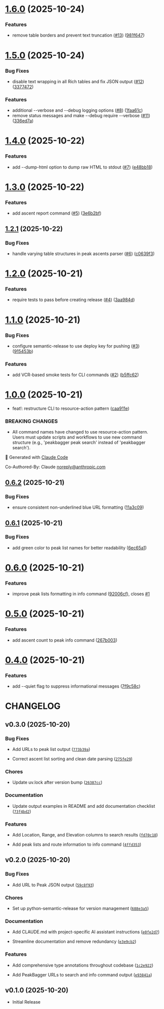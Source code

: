 # [1.6.0](https://github.com/dreamiurg/peakbagger-cli/compare/v1.5.0...v1.6.0) (2025-10-24)


### Features

* remove table borders and prevent text truncation ([#13](https://github.com/dreamiurg/peakbagger-cli/issues/13)) ([981f647](https://github.com/dreamiurg/peakbagger-cli/commit/981f64765a27b1c752c0fbc961d398b993b72d93))

# [1.5.0](https://github.com/dreamiurg/peakbagger-cli/compare/v1.4.0...v1.5.0) (2025-10-24)


### Bug Fixes

* disable text wrapping in all Rich tables and fix JSON output ([#12](https://github.com/dreamiurg/peakbagger-cli/issues/12)) ([3377472](https://github.com/dreamiurg/peakbagger-cli/commit/33774724b423e7293c62de9362598112667b1396))


### Features

* additional --verbose and --debug logging options ([#8](https://github.com/dreamiurg/peakbagger-cli/issues/8)) ([1faa61c](https://github.com/dreamiurg/peakbagger-cli/commit/1faa61c823783fe32c9a44efece5fe2e69a3cc86))
* remove status messages and make --debug require --verbose ([#11](https://github.com/dreamiurg/peakbagger-cli/issues/11)) ([336ed7a](https://github.com/dreamiurg/peakbagger-cli/commit/336ed7acbab07bf72537851d806fdb17bef01824))

# [1.4.0](https://github.com/dreamiurg/peakbagger-cli/compare/v1.3.0...v1.4.0) (2025-10-22)


### Features

* add --dump-html option to dump raw HTML to stdout ([#7](https://github.com/dreamiurg/peakbagger-cli/issues/7)) ([e48bb18](https://github.com/dreamiurg/peakbagger-cli/commit/e48bb181713e835580350041f950ff8aee1679c1))

# [1.3.0](https://github.com/dreamiurg/peakbagger-cli/compare/v1.2.1...v1.3.0) (2025-10-22)

### Features

* add ascent report command ([#5](https://github.com/dreamiurg/peakbagger-cli/issues/5)) ([3e6b2bf](https://github.com/dreamiurg/peakbagger-cli/commit/3e6b2bf29d3f8464b9390e699689b5c219282e3c))

## [1.2.1](https://github.com/dreamiurg/peakbagger-cli/compare/v1.2.0...v1.2.1) (2025-10-22)

### Bug Fixes

* handle varying table structures in peak ascents parser ([#6](https://github.com/dreamiurg/peakbagger-cli/issues/6)) ([c0639f3](https://github.com/dreamiurg/peakbagger-cli/commit/c0639f337617fec9644d9ac14008b84384c0e75e))

# [1.2.0](https://github.com/dreamiurg/peakbagger-cli/compare/v1.1.0...v1.2.0) (2025-10-21)

### Features

* require tests to pass before creating release ([#4](https://github.com/dreamiurg/peakbagger-cli/issues/4)) ([3aa984d](https://github.com/dreamiurg/peakbagger-cli/commit/3aa984df1aa53c5dd9c76fd7ce8f304d53513ddd))

# [1.1.0](https://github.com/dreamiurg/peakbagger-cli/compare/v1.0.0...v1.1.0) (2025-10-21)

### Bug Fixes

* configure semantic-release to use deploy key for pushing ([#3](https://github.com/dreamiurg/peakbagger-cli/issues/3)) ([915453b](https://github.com/dreamiurg/peakbagger-cli/commit/915453b75856a7ec52f70a6c00b5a7fa4b19819d))

### Features

* add VCR-based smoke tests for CLI commands ([#2](https://github.com/dreamiurg/peakbagger-cli/issues/2)) ([b5ffc62](https://github.com/dreamiurg/peakbagger-cli/commit/b5ffc62f2b3dbcca39f5b6ff5a990b948d7d1127))

# [1.0.0](https://github.com/dreamiurg/peakbagger-cli/compare/v0.6.2...v1.0.0) (2025-10-21)

* feat!: restructure CLI to resource-action pattern ([caa911e](https://github.com/dreamiurg/peakbagger-cli/commit/caa911e0688fb3bd82c1da53b6967608c93eb4e3))

### BREAKING CHANGES

* All command names have changed to use resource-action
pattern. Users must update scripts and workflows to use new command
structure (e.g., 'peakbagger peak search' instead of 'peakbagger search').

🤖 Generated with [Claude Code](https://claude.com/claude-code)

Co-Authored-By: Claude <noreply@anthropic.com>

## [0.6.2](https://github.com/dreamiurg/peakbagger-cli/compare/v0.6.1...v0.6.2) (2025-10-21)

### Bug Fixes

* ensure consistent non-underlined blue URL formatting ([11a3c09](https://github.com/dreamiurg/peakbagger-cli/commit/11a3c0940da8b37533cfb3326686227e97abdf6a))

## [0.6.1](https://github.com/dreamiurg/peakbagger-cli/compare/v0.6.0...v0.6.1) (2025-10-21)

### Bug Fixes

* add green color to peak list names for better readability ([6ec65a1](https://github.com/dreamiurg/peakbagger-cli/commit/6ec65a1a0012016843c222974ff8a4db3e76a687))

# [0.6.0](https://github.com/dreamiurg/peakbagger-cli/compare/v0.5.0...v0.6.0) (2025-10-21)

### Features

* improve peak lists formatting in info command ([92006cf](https://github.com/dreamiurg/peakbagger-cli/commit/92006cf83fc755f3a6c580a5875012e9d2f56f8d)), closes [#1](https://github.com/dreamiurg/peakbagger-cli/issues/1)

# [0.5.0](https://github.com/dreamiurg/peakbagger-cli/compare/v0.4.0...v0.5.0) (2025-10-21)

### Features

* add ascent count to peak info command ([267b003](https://github.com/dreamiurg/peakbagger-cli/commit/267b0039c3ec7d366bfc1cf53dbd6b320fcbeae9))

# [0.4.0](https://github.com/dreamiurg/peakbagger-cli/compare/v0.3.0...v0.4.0) (2025-10-21)

### Features

* add --quiet flag to suppress informational messages ([7f9c58c](https://github.com/dreamiurg/peakbagger-cli/commit/7f9c58c7b733511a7e49c35f5a98531739e04f69))

# CHANGELOG

<!-- version list -->

## v0.3.0 (2025-10-20)

### Bug Fixes

* Add URLs to peak list output
  ([`773b39a`](https://github.com/dreamiurg/peakbagger-cli/commit/773b39a4276e3a57e80a01e0247364f1af2ea1cb))

* Correct ascent list sorting and clean date parsing
  ([`275fe29`](https://github.com/dreamiurg/peakbagger-cli/commit/275fe29617fe4e0d6080587e2b099fd186241bf4))

### Chores

* Update uv.lock after version bump
  ([`26387cc`](https://github.com/dreamiurg/peakbagger-cli/commit/26387cc4ab29dc0f33207e4d7fca7441c4c457a2))

### Documentation

* Update output examples in README and add documentation checklist
  ([`73f4bd2`](https://github.com/dreamiurg/peakbagger-cli/commit/73f4bd2cd3b1cb90d332dcd0b8db40867ef1ae65))

### Features

* Add Location, Range, and Elevation columns to search results
  ([`fd70c18`](https://github.com/dreamiurg/peakbagger-cli/commit/fd70c18efe0a5bb334ae768f5653294e44f2911f))

* Add peak lists and route information to info command
  ([`4ffd353`](https://github.com/dreamiurg/peakbagger-cli/commit/4ffd353d30cd0fc8d6eb70480ddf067e85023263))

## v0.2.0 (2025-10-20)

### Bug Fixes

* Add URL to Peak JSON output
  ([`59c8f93`](https://github.com/dreamiurg/peakbagger-cli/commit/59c8f9353475300d93863ced1f3fb60b2be36514))

### Chores

* Set up python-semantic-release for version management
  ([`688e3a5`](https://github.com/dreamiurg/peakbagger-cli/commit/688e3a51b6202f1f1b4de192bd5dfe1c06ba328f))

### Documentation

* Add CLAUDE.md with project-specific AI assistant instructions
  ([`e0fe2d7`](https://github.com/dreamiurg/peakbagger-cli/commit/e0fe2d71bd986c5ae6d6797e0ac326b7d8d6e03d))

* Streamline documentation and remove redundancy
  ([`e3e9cb2`](https://github.com/dreamiurg/peakbagger-cli/commit/e3e9cb28b9dee944d2f1b4d8b737bd01829b854e))

### Features

* Add comprehensive type annotations throughout codebase
  ([`1c2e922`](https://github.com/dreamiurg/peakbagger-cli/commit/1c2e9229a5b94de6b13fdc05e4d65e18a74ef987))

* Add PeakBagger URLs to search and info command output
  ([`e93841a`](https://github.com/dreamiurg/peakbagger-cli/commit/e93841a96b91886d473d2c9ae1e6be87fe0c2304))

## v0.1.0 (2025-10-20)

* Initial Release
